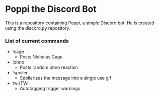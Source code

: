 # Poppi the Discord Bot

This is a repository containing Poppi, a simple Discord bot. He is created using the discord.py repository.

### List of current commands
* !cage
    * Posts Nicholas Cage
* !ohno
    * Posts random ohno reaction
* !spoiler
    * Spoilerizes the message into a single use gif
* tw:/TW:
    * Autotagging trigger warnings
